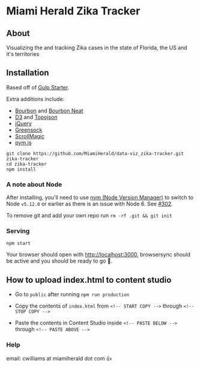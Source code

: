 # Miami Herald Zika Tracker

## About

Visualizing the and tracking Zika cases in the state of Florida, the US and it's territories

## Installation

Based off of [Gulp Starter](https://github.com/vigetlabs/gulp-starter).

Extra additions include:
- [Bourbon](http://bourbon.io/) and [Bourbon Neat](http://neat.bourbon.io/)
- [D3](https://d3js.org/) and [Topojson](https://github.com/mbostock/topojson)
- [jQuery](https://jquery.com/)
- [Greensock](https://greensock.com/gsap)
- [ScrollMagic](http://scrollmagic.io/)
- [pym.js](http://blog.apps.npr.org/pym.js/)

```
git clone https://github.com/MiamiHerald/data-viz_zika-tracker.git zika-tracker
cd zika-tracker
npm install
```

### A note about Node

After installing, you'll need to use [nvm (Node Version Manager)](https://github.com/creationix/nvm) to switch to Node `v5.12.0` or earlier as there is an issue with Node 6. See [#302](https://github.com/vigetlabs/gulp-starter/issues/302).

To remove git and add your own repo run `rm -rf .git && git init`

### Serving

`npm start`

Your browser should open with [http://localhost:3000](http://localhost:3000), browsersync should be active and you should be ready to go :rocket:.

## How to upload index.html to content studio

* Go to `public` after running `npm run production`

* Copy the contents of `index.html` from `<!-- START COPY -->` through `<!-- STOP COPY -->`

* Paste the contents in Content Studio inside `<!-- PASTE BELOW -->` through `<!-- PASTE ABOVE -->`

### Help

email: cwilliams at miamiherald dot com :thumbsup:
